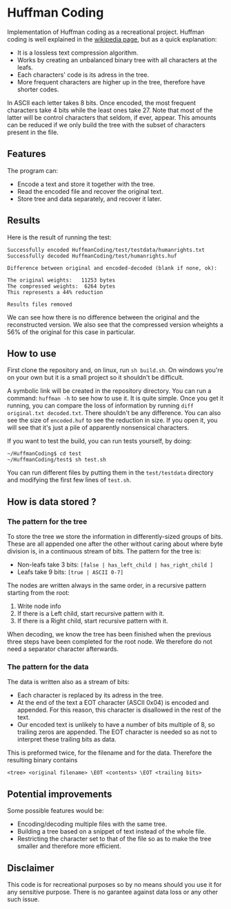 # Huffman Coding

Implementation of Huffman coding as a recreational project. Huffman coding is well explained in the [wikipedia page](https://en.wikipedia.org/wiki/Huffman_coding), but as a quick explanation:
- It is a lossless text compression algorithm.
- Works by creating an unbalanced binary tree with all characters at the leafs.
- Each characters' code is its adress in the tree.
- More frequent characters are higher up in the tree, therefore have shorter codes.

In ASCII each letter takes 8 bits. Once encoded, the most frequent characters take 4 bits while the least ones take 27. Note that most of the latter will be control characters that seldom, if ever, appear. This amounts can be reduced if we only build the tree with the subset of characters present in the file.

## Features
The program can:
- Encode a text and store it together with the tree.
- Read the encoded file and recover the original text.
- Store tree and data separately, and recover it later.

## Results
Here is the result of running the test:
```
Successfully encoded HuffmanCoding/test/testdata/humanrights.txt
Successfully decoded HuffmanCoding/test/humanrights.huf

Difference between original and encoded-decoded (blank if none, ok):

The original weights:   11253 bytes
The compressed weights:  6264 bytes
This represents a 44% reduction

Results files removed
```
We can see how there is no difference between the original and the reconstructed version. We also see that the compressed version wheights a 56% of the original for this case in particular.

## How to use
First clone the repository and, on linux, run `sh build.sh`. On windows you're on your own but it is a small project so it shouldn't be difficult.

A symbolic link will be created in the repository directory. You can run a command: `huffman -h` to see how to use it. It is quite simple. Once you get it running, you can compare the loss of information by running `diff original.txt decoded.txt`. There shouldn't be any difference. You can also see the size of `encoded.huf` to see the reduction in size. If you open it, you will see that it's just a pile of apparently nonsensical characters.

If you want to test the build, you can run tests yourself, by doing:
```
~/HuffmanCoding$ cd test
~/HuffmanCoding/test$ sh test.sh 
```
You can run different files by putting them in the `test/testdata` directory and modifying the first few lines of `test.sh`.

## How is data stored ?

### The pattern for the tree
To store the tree we store the information in differently-sized groups of bits. These are all appended one after the other without caring about where byte division is, in a continuous stream of bits. The pattern for the tree is:

- Non-leafs take 3 bits: `[false | has_left_child | has_right_child ]`
- Leafs take 9 bits: `[true | ASCII 0-7]`

The nodes are written always in the same order, in a recursive pattern starting from the root:
1. Write node info
2. If there is a Left child, start recursive pattern with it.
3. If there is a Right child, start recursive pattern with it.

When decoding, we know the tree has been finished when the previous three steps have been completed for the root node. We therefore do not need a separator character afterwards.

### The pattern for the data
The data is written also as a stream of bits:
- Each character is replaced by its adress in the tree.
- At the end of the text a EOT character (ASCII 0x04) is encoded and appended. For this reason, this character is disallowed in the rest of the text.
- Our encoded text is unlikely to have a number of bits multiple of 8, so trailing zeros are appended. The EOT character is needed so as not to interpret these trailing bits as data.

This is preformed twice, for the filename and for the data. Therefore the resulting binary contains

`<tree> <original filename> \EOT <contents> \EOT <trailing bits>`

## Potential improvements
Some possible features would be:
- Encoding/decoding multiple files with the same tree.
- Building a tree based on a snippet of text instead of the whole file.
- Restricting the character set to that of the file so as to make the tree smaller and therefore more efficient.

## Disclaimer
This code is for recreational purposes so by no means should you use it for any sensitive purpose. There is no garantee against data loss or any other such issue.
